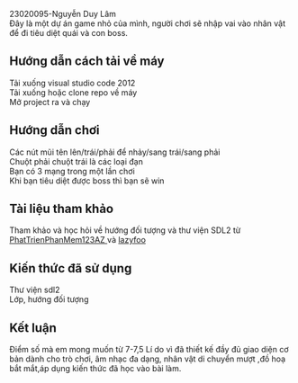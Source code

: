 23020095-Nguyễn Duy Lâm  
Đây là một dự án game nhỏ của mình, người chơi sẽ nhập vai vào nhân vật để đi tiêu diệt quái và con boss.
## Hướng dẫn cách tải về  máy
Tải xuống visual studio code 2012  
Tải xuống hoặc clone repo về máy  
Mở project ra và chạy
## Hướng dẫn chơi
Các nút mũi tên lên/trái/phải để nhảy/sang trái/sang phải  
Chuột phải chuột trái là các loại đạn  
Bạn có 3 mạng trong một lần chơi  
Khi bạn tiêu diệt được boss thì bạn sẽ win  
## Tài liệu tham khảo  
Tham khảo và học hỏi về hướng đối tượng và thư viện SDL2 từ [PhatTrienPhanMem123AZ ](https://www.youtube.com/@PhatTrienPhanMem123AZ)và [lazyfoo](https://lazyfoo.net/tutorials/SDL/index.php)  
## Kiến thức đã sử dụng  
Thư viện sdl2  
Lớp, hướng đối tượng  
## Kết luận  
Điểm số mà em mong muốn từ 7-7,5
Lí do vì đã thiết kế đầy đủ giao diện cơ bản dành cho trò chơi, âm nhạc đa dạng, nhân vật di chuyển mượt ,đồ hoạ bắt mắt,áp dụng kiến thức đã học vào bài làm.
